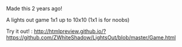 Made this 2 years ago!

A lights out game 1x1 up to 10x10
(1x1 is for noobs)

Try it out! : http://htmlpreview.github.io/?https://github.com/ZWhiteShadow/LightsOut/blob/master/Game.html
